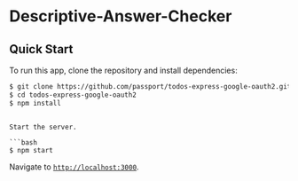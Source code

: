 # Descriptive-Answer-Checker
## Quick Start

To run this app, clone the repository and install dependencies:

```bash
$ git clone https://github.com/passport/todos-express-google-oauth2.git
$ cd todos-express-google-oauth2
$ npm install
```

```

Start the server.

```bash
$ npm start
```

Navigate to [`http://localhost:3000`](http://localhost:3000).
